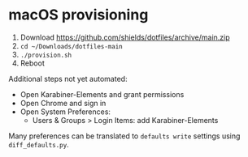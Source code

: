 # macOS provisioning

1. Download https://github.com/shields/dotfiles/archive/main.zip
1. `cd ~/Downloads/dotfiles-main`
1. `./provision.sh`
1. Reboot

Additional steps not yet automated:

- Open Karabiner-Elements and grant permissions
- Open Chrome and sign in
- Open System Preferences:
  - Users & Groups > Login Items: add Karabiner-Elements

Many preferences can be translated to `defaults write` settings using
`diff_defaults.py`.
